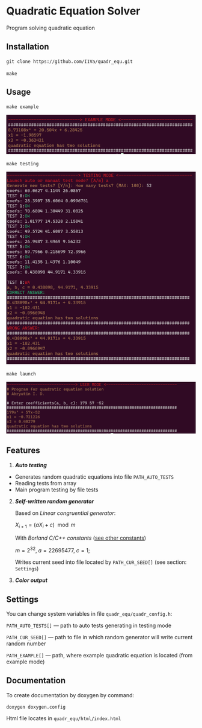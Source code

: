 # Quadratic Equation Solver

Program solving quadratic equation


## Installation

```shell
git clone https://github.com/I1Va/quadr_equ.git

make
```

## Usage
```shell
make example
```
![example_mode.png](images/example_mode.png)

```shell
make testing
```
![testing_mode.png](images/testing_mode.png)

```shell
make launch
```
![User_mode.png](images/User_mode.png)

## Features
1.  ***Auto testing***
    
  * Generates random quadratic equations into file `PATH_AUTO_TESTS` 
  * Reading tests from array
  * Main program testing by file tests

2.  ***Self-written random generator***

    Based on *Linear congruential generator*:

    $X_{i+1} = (aX_{i} + c) \mod m$

    With *Borland C/C++ constants* ([see other constants](https://en.wikipedia.org/wiki/Linear_congruential_generator))

    $m = 2^{32}, \; a = 22695477, \; c = 1;$

    Writes current seed into file located by `PATH_CUR_SEED[]` (see section: `Settings`)

4. ***Color output***

## Settings

You can change system variables in file `quadr_equ/quadr_config.h`:

`PATH_AUTO_TESTS[]` — path to auto tests generating in testing mode 


`PATH_CUR_SEED[]` — path to file in which random generator will write current random number


`PATH_EXAMPLE[]` — path, where example quadratic equation is located (from example mode)

## Documentation
To create documentation by doxygen by command:

```shell
doxygen doxygen.config
```

Html file locates in `quadr_equ/html/index.html`







   





